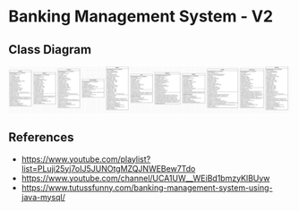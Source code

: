 # Banking Management System - V2

## Class Diagram
![](https://github.com/dioapw/school-project-object-oriented-programming-v2/blob/main/BankOfDioAditya.jpg)

## References
- https://www.youtube.com/playlist?list=PLuji25yj7oIJ5JUNOtgMZQJNWEBew7Tdo
- https://www.youtube.com/channel/UCA1UW__WEiBd1bmzyKlBUyw
- https://www.tutussfunny.com/banking-management-system-using-java-mysql/

